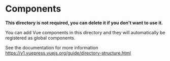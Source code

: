 # Components

**This directory is not required, you can delete it if you don't want to use it.**

You can add Vue components in this directory and they will automatically be registered as global components.

See the documentation for more information
https://v1.vuepress.vuejs.org/guide/directory-structure.html
